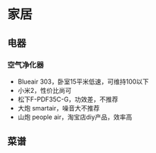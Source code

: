 # 家居

## 电器

### 空气净化器

- Blueair 303，卧室15平米低速，可维持100以下
- 小米2，性价比尚可
- 松下F-PDF35C-G，功效差，不推荐
- 大炮 smartair，噪音大不推荐
- 山炮 people air，淘宝店diy产品，效率高


## 菜谱

